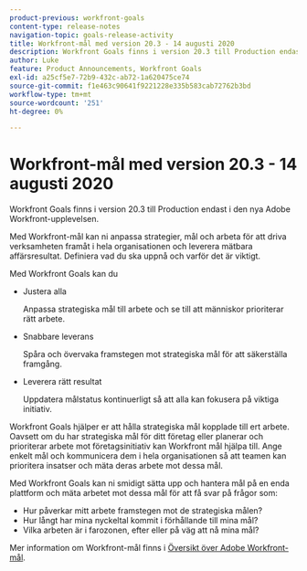```yaml
---
product-previous: workfront-goals
content-type: release-notes
navigation-topic: goals-release-activity
title: Workfront-mål med version 20.3 - 14 augusti 2020
description: Workfront Goals finns i version 20.3 till Production endast i den nya Adobe Workfront-upplevelsen.
author: Luke
feature: Product Announcements, Workfront Goals
exl-id: a25cf5e7-72b9-432c-ab72-1a620475ce74
source-git-commit: f1e463c90641f9221228e335b583cab72762b3bd
workflow-type: tm+mt
source-wordcount: '251'
ht-degree: 0%

---
```


# Workfront-mål med version 20.3 - 14 augusti 2020

Workfront Goals finns i version 20.3 till Production endast i den nya Adobe Workfront-upplevelsen.

Med Workfront-mål kan ni anpassa strategier, mål och arbeta för att driva verksamheten framåt i hela organisationen och leverera mätbara affärsresultat. Definiera vad du ska uppnå och varför det är viktigt.

Med Workfront Goals kan du

* Justera alla

  Anpassa strategiska mål till arbete och se till att människor prioriterar rätt arbete.

* Snabbare leverans

  Spåra och övervaka framstegen mot strategiska mål för att säkerställa framgång.

* Leverera rätt resultat

  Uppdatera målstatus kontinuerligt så att alla kan fokusera på viktiga initiativ.

Workfront Goals hjälper er att hålla strategiska mål kopplade till ert arbete. Oavsett om du har strategiska mål för ditt företag eller planerar och prioriterar arbete mot företagsinitiativ kan Workfront mål hjälpa till. Ange enkelt mål och kommunicera dem i hela organisationen så att teamen kan prioritera insatser och mäta deras arbete mot dessa mål.

Med Workfront Goals kan ni smidigt sätta upp och hantera mål på en enda plattform och mäta arbetet mot dessa mål för att få svar på frågor som:

* Hur påverkar mitt arbete framstegen mot de strategiska målen?
* Hur långt har mina nyckeltal kommit i förhållande till mina mål?
* Vilka arbeten är i farozonen, efter eller på väg att nå mina mål?

Mer information om Workfront-mål finns i [Översikt över Adobe Workfront-mål](../../../workfront-goals/goal-management/wf-goals-overview.md).
